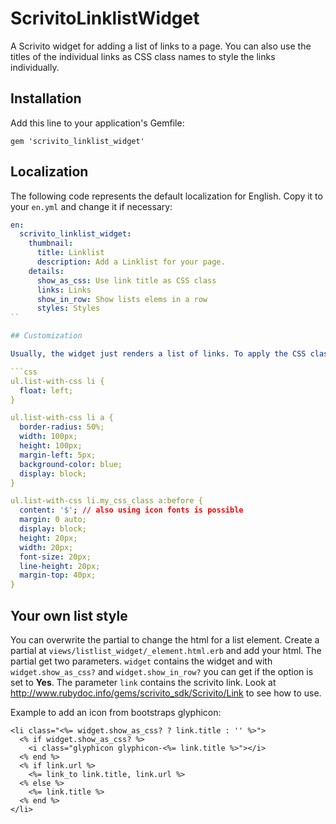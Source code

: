# ScrivitoLinklistWidget

A Scrivito widget for adding a list of links to a page. You can also use the titles of the individual links as CSS class names to style the links individually.

## Installation

Add this line to your application's Gemfile:

    gem 'scrivito_linklist_widget'

## Localization

The following code represents the default localization for English. Copy it to your `en.yml` and change it if necessary:

```yaml
en:
  scrivito_linklist_widget:
    thumbnail:
      title: Linklist
      description: Add a Linklist for your page.
    details:
      show_as_css: Use link title as CSS class
      links: Links
      show_in_row: Show lists elems in a row
      styles: Styles
``

## Customization

Usually, the widget just renders a list of links. To apply the CSS classes mentioned above, define the classes, for example, as follows:

```css
ul.list-with-css li {
  float: left;
}

ul.list-with-css li a {
  border-radius: 50%;
  width: 100px;
  height: 100px;
  margin-left: 5px;
  background-color: blue;
  display: block;
}

ul.list-with-css li.my_css_class a:before {
  content: '$'; // also using icon fonts is possible
  margin: 0 auto;
  display: block;
  height: 20px;
  width: 20px;
  font-size: 20px;
  line-height: 20px;
  margin-top: 40px;
}
```

## Your own list style

You can overwrite the partial to change the html for a list element. Create a partial at `views/listlist_widget/_element.html.erb` and add your html. The partial get two parameters. `widget` contains the widget and with `widget.show_as_css?` and `widget.show_in_row?` you can get if the option is set to **Yes**. The parameter `link` contains the scrivito link. Look at http://www.rubydoc.info/gems/scrivito_sdk/Scrivito/Link to see how to use.

Example to add an icon from bootstraps glyphicon:

```
<li class="<%= widget.show_as_css? ? link.title : '' %>">
  <% if widget.show_as_css? %>
    <i class="glyphicon glyphicon-<%= link.title %>"></i>
  <% end %>
  <% if link.url %>
    <%= link_to link.title, link.url %>
  <% else %>
    <%= link.title %>
  <% end %>
</li>
```
